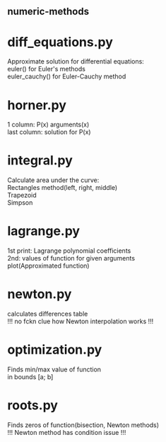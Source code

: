 ## numeric-methods
# diff_equations.py
Approximate solution for differential equations:</br>
euler() for Euler's methods</br>
euler_cauchy() for Euler-Cauchy method

# horner.py
1 column: P(x) arguments(x)</br>
last column: solution for P(x)

# integral.py
Calculate area under the curve:</br>
Rectangles method(left, right, middle)</br>
Trapezoid</br>
Simpson

# lagrange.py
1st print: Lagrange polynomial coefficients</br>
2nd: values of function for given arguments</br>
plot(Approximated function)

# newton.py
calculates differences table</br>
!!! no fckn clue how Newton interpolation works !!!

# optimization.py
Finds min/max value of function</br>
in bounds [a; b]

# roots.py
Finds zeros of function(bisection, Newton methods)</br>
!!! Newton method has condition issue !!!
